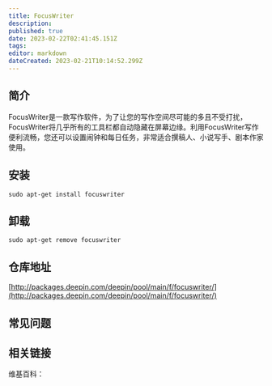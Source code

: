 ```yaml
---
title: FocusWriter
description: 
published: true
date: 2023-02-22T02:41:45.151Z
tags: 
editor: markdown
dateCreated: 2023-02-21T10:14:52.299Z
---
```


## 简介

FocusWriter是一款写作软件，为了让您的写作空间尽可能的多且不受打扰，FocusWriter将几乎所有的工具栏都自动隐藏在屏幕边缘。利用FocusWriter写作便利流畅，您还可以设置闹钟和每日任务，非常适合撰稿人、小说写手、剧本作家使用。

## 安装

`sudo apt-get install focuswriter`

## 卸载

`sudo apt-get remove focuswriter`

## 仓库地址

[http://packages.deepin.com/deepin/pool/main/f/focuswriter/](http://packages.deepin.com/deepin/pool/main/f/focuswriter/)

## 常见问题

## 相关链接

维基百科：
